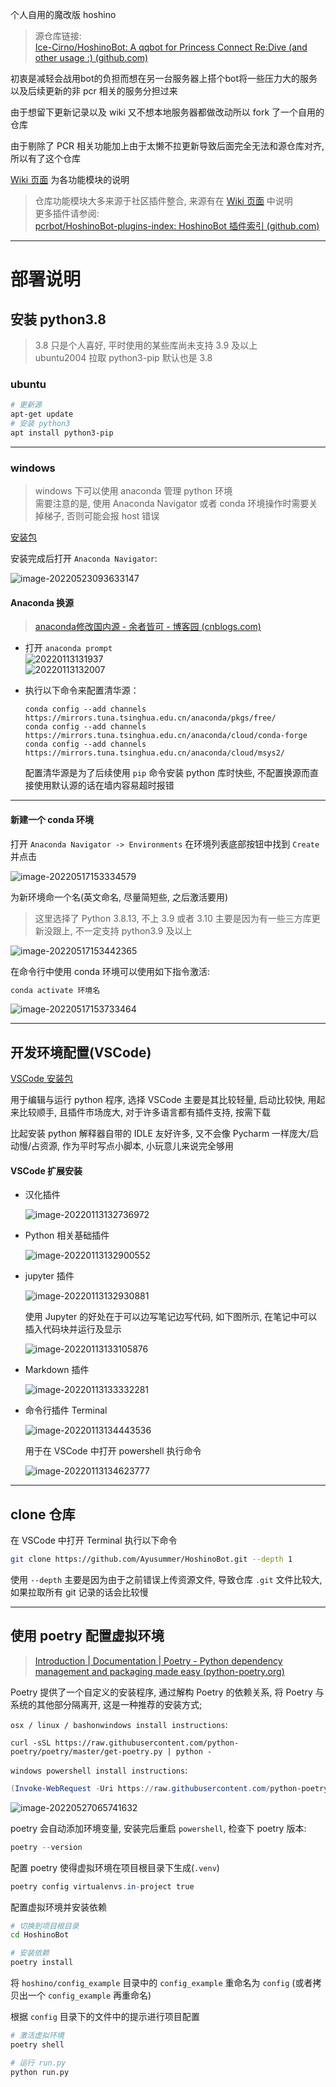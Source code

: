 <!--
 * @Author: your name
 * @Date: 2021-03-02 22:18:32
 * @LastEditTime: 2021-03-02 22:21:02
 * @LastEditors: Please set LastEditors
 * @Description: In User Settings Edit
 * @FilePath: \HoshinoBot\README.md
-->
个人自用的魔改版 hoshino

> 源仓库链接:  
> [Ice-Cirno/HoshinoBot: A qqbot for Princess Connect Re:Dive (and other usage :) (github.com)](https://github.com/Ice-Cirno/HoshinoBot)

初衷是减轻会战用bot的负担而想在另一台服务器上搭个bot将一些压力大的服务以及后续更新的非 pcr 相关的服务分担过来

由于想留下更新记录以及 wiki 又不想本地服务器都做改动所以 fork 了一个自用的仓库

由于剔除了 PCR 相关功能加上由于太懒不拉更新导致后面完全无法和源仓库对齐, 所以有了这个仓库

[Wiki 页面](https://github.com/Ayusummer/Hoshino-sync/wiki) 为各功能模块的说明

> 仓库功能模块大多来源于社区插件整合, 来源有在 [Wiki 页面](https://github.com/Ayusummer/Hoshino-sync/wiki) 中说明  
> 更多插件请参阅:   
> [pcrbot/HoshinoBot-plugins-index: HoshinoBot 插件索引 (github.com)](https://github.com/pcrbot/HoshinoBot-plugins-index)

---

# 部署说明

## 安装 python3.8

> 3.8 只是个人喜好, 平时使用的某些库尚未支持 3.9 及以上  
> ubuntu2004 拉取 python3-pip 默认也是 3.8

### ubuntu

```bash
# 更新源
apt-get update
# 安装 python3
apt install python3-pip
```

---

### windows

> windows 下可以使用 anaconda 管理 python 环境  
> 需要注意的是, 使用 Anaconda Navigator 或者 conda 环境操作时需要关掉梯子, 否则可能会报 host 错误

[安装包](https://ayusummer-my.sharepoint.com/:u:/g/personal/233_ayusummer_onmicrosoft_com/EeoLeabp6RtDnVkgJ46y_fIB9gqFsNbpyO8BqSZzQv_r3w?e=NwyQXf)

安装完成后打开 `Anaconda Navigator`:

![image-20220523093633147](http://cdn.ayusummer233.top/img/202205230936469.png)

#### Anaconda 换源

> [anaconda修改国内源 - 余者皆可 - 博客园 (cnblogs.com)](https://www.cnblogs.com/yuvejxke/p/13169172.html)

- 打开 `anaconda prompt`   
  ![20220113131937](http://cdn.ayusummer233.top/img/20220113131937.png)  
  ![20220113132007](http://cdn.ayusummer233.top/img/20220113132007.png)

- 执行以下命令来配置清华源：
  ```shell
  conda config --add channels https://mirrors.tuna.tsinghua.edu.cn/anaconda/pkgs/free/
  conda config --add channels https://mirrors.tuna.tsinghua.edu.cn/anaconda/cloud/conda-forge
  conda config --add channels https://mirrors.tuna.tsinghua.edu.cn/anaconda/cloud/msys2/
  ```

  配置清华源是为了后续使用 `pip` 命令安装 python 库时快些, 不配置换源而直接使用默认源的话在墙内容易超时报错

---

#### 新建一个 conda 环境

打开 `Anaconda Navigator -> Environments` 在环境列表底部按钮中找到 `Create` 并点击

![image-20220517153334579](http://cdn.ayusummer233.top/img/202205171533981.png)

为新环境命一个名(英文命名, 尽量简短些, 之后激活要用)

> 这里选择了 Python 3.8.13, 不上 3.9 或者 3.10 主要是因为有一些三方库更新没跟上, 不一定支持 python3.9 及以上

![image-20220517153442365](http://cdn.ayusummer233.top/img/202205171534732.png)

在命令行中使用 conda 环境可以使用如下指令激活:

```bash
conda activate 环境名
```

![image-20220517153733464](http://cdn.ayusummer233.top/img/202205171537691.png)

---

## 开发环境配置(VSCode)

[VSCode 安装包](https://ayusummer-my.sharepoint.com/:u:/g/personal/233_ayusummer_onmicrosoft_com/EazLjY72FsFBvNS9qfiXUNsBoncvju914TnopNKvIkyU_A?e=H46sLL)

用于编辑与运行 python 程序, 选择 VSCode 主要是其比较轻量, 启动比较快, 用起来比较顺手, 且插件市场庞大, 对于许多语言都有插件支持, 按需下载

比起安装 python 解释器自带的 IDLE 友好许多, 又不会像 Pycharm 一样庞大/启动慢/占资源, 作为平时写点小脚本, 小玩意儿来说完全够用

#### VSCode 扩展安装

- 汉化插件

  ![image-20220113132736972](http://cdn.ayusummer233.top/img/202201131327282.png)

- Python 相关基础插件

  ![image-20220113132900552](http://cdn.ayusummer233.top/img/202201131329644.png)

- jupyter 插件

  ![image-20220113132930881](http://cdn.ayusummer233.top/img/202201131329984.png)

  使用 Jupyter 的好处在于可以边写笔记边写代码, 如下图所示, 在笔记中可以插入代码块并运行及显示

  ![image-20220113133105876](http://cdn.ayusummer233.top/img/202201131331074.png)

- Markdown 插件

  ![image-20220113133332281](http://cdn.ayusummer233.top/img/202201131333467.png)

- 命令行插件 Terminal

  ![image-20220113134443536](http://cdn.ayusummer233.top/img/202201131344681.png)

  用于在 VSCode 中打开 powershell 执行命令

  ![image-20220113134623777](http://cdn.ayusummer233.top/img/202201131346049.png)

----

## clone 仓库

在 VSCode 中打开 Terminal 执行以下命令

```bash
git clone https://github.com/Ayusummer/HoshinoBot.git --depth 1
```

使用 `--depth` 主要是因为由于之前错误上传资源文件, 导致仓库 `.git` 文件比较大, 如果拉取所有 git 记录的话会比较慢

---
## 使用 poetry 配置虚拟环境

> [Introduction | Documentation | Poetry - Python dependency management and packaging made easy (python-poetry.org)](https://python-poetry.org/docs/#windows-powershell-install-instructions)


Poetry 提供了一个自定义的安装程序, 通过解构 Poetry 的依赖关系, 将 Poetry 与系统的其他部分隔离开, 这是一种推荐的安装方式;

`osx / linux / bashonwindows install instructions`:

```shell
curl -sSL https://raw.githubusercontent.com/python-poetry/poetry/master/get-poetry.py | python -
```

`windows powershell install instructions`:

```powershell
(Invoke-WebRequest -Uri https://raw.githubusercontent.com/python-poetry/poetry/master/get-poetry.py -UseBasicParsing).Content | python -
```

![image-20220527065741632](http://cdn.ayusummer233.top/img/202205270657858.png)

poetry 会自动添加环境变量, 安装完后重启 `powershell`, 检查下 poetry 版本:

```powershell
poetry --version
```

配置 poetry 使得虚拟环境在项目根目录下生成(`.venv`)

```powershell
poetry config virtualenvs.in-project true
```

配置虚拟环境并安装依赖

```bash
# 切换到项目根目录
cd HoshinoBot

# 安装依赖
poetry install
```

将 `hoshino/config_example` 目录中的 `config_example` 重命名为 `config` (或者拷贝出一个 `config_example` 再重命名)

根据 `config` 目录下的文件中的提示进行项目配置

```bash
# 激活虚拟环境
poetry shell

# 运行 run.py
python run.py
```
